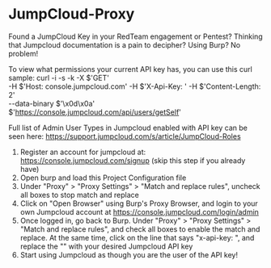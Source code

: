 # JumpCloud-Proxy

Found a JumpCloud Key in your RedTeam engagement or Pentest? Thinking that Jumpcloud documentation is a pain to decipher? Using Burp? No problem!

To view what permissions your current API key has, you can use this curl sample:
curl -i -s -k -X $'GET' \
    -H $'Host: console.jumpcloud.com' -H $'X-Api-Key: <apiKey>' -H $'Content-Length: 2' \
    --data-binary $'\x0d\x0a' \
    $'https://console.jumpcloud.com/api/users/getSelf'

Full list of Admin User Types in Jumpcloud enabled with API key can be seen here: https://support.jumpcloud.com/s/article/JumpCloud-Roles

1) Register an account for jumpcloud at: https://console.jumpcloud.com/signup (skip this step if you already have)
2) Open burp and load this Project Configuration file
3) Under "Proxy" > "Proxy Settings" > "Match and replace rules", uncheck all boxes to stop match and replace
4) Click on "Open Browser" using Burp's Proxy Browser, and login to your own Jumpcloud account at https://console.jumpcloud.com/login/admin
5) Once logged in, go back to Burp. Under "Proxy" > "Proxy Settings" > "Match and replace rules", and check all boxes to enable the match and replace. At the same time,  click on the line that says "x-api-key: <Jumpcloud api key>", and replace the "<Jumpcloud api key>" with your desired Jumpcloud API key
6) Start using Jumpcloud as though you are the user of the API key!
